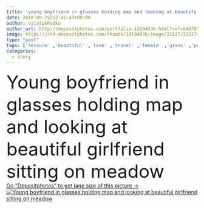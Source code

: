 ```yaml
---
title: 'young boyfriend in glasses holding map and looking at beautiful girlfriend sitting on meadow '
date: 2018-09-25T12:41:43+00:00
author: VitalikRadko
author_url: http://depositphotos.com/portfolio-13194036.html?ref=64678756
image: https://st4.depositphotos.com/thumbs/13194036/image/21517/215174646/api_thumb_450.jpg?forcejpeg=true
type: "post"
tags: ['leisure' ,'beautiful' ,'love' ,'travel' ,'female' ,'grass' ,'people' ,'meadow' ,'outdoors' ,'field' ,'nature' ,'caucasian' ,'transport' ,'transportation' ,'flora' ,'friendship' ,'male' ,'man' ,'retro' ,'vintage' ,'rest' ,'relax' ,'couple' ,'stylish' ,'woman' ,'together' ,'togetherness' ,'tourism' ,'journey' ,'attractive' ,'map' ,'handsome' ,'trip' ,'closeness' ,'candid' ,'tenderness' ,'motorbike' ,'motorcycle' ,'lovers' ,'relationship' ,'tourists' ,'boyfriend' ,'girlfriend' ,'travelers' ,'young adult' ,'Motor vehicle' ,'love story' ]
categories: 
  - story
---
```

<div aling="center">
            <font size="60"> Young boyfriend in glasses holding map and looking at beautiful girlfriend sitting on meadow</font>   
</div>
<div>
    <a href='https://depositphotos.com/215174646/stock-photo-young-boyfriend-glasses-holding-map.html?ref=64678756' target=_blank > Go "Depositphotos" to get lage size of this picture ->
        <img href='https://depositphotos.com/215174646/stock-photo-young-boyfriend-glasses-holding-map.html?ref=64678756' src='https://st4.depositphotos.com/13194036/21517/i/950/depositphotos_215174646-stock-photo-young-boyfriend-glasses-holding-map.jpg?forcejpeg=true' alt='Young boyfriend in glasses holding map and looking at beautiful girlfriend sitting on meadow' >
    </a>
</div>
